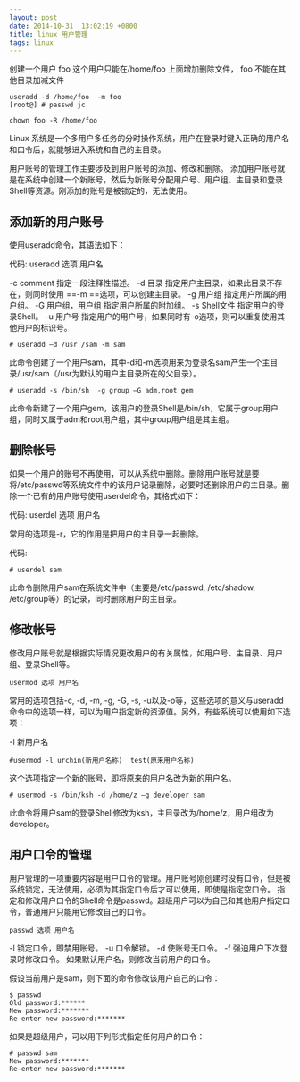 ```yaml
---
layout: post
date: 2014-10-31  13:02:19 +0800
title: linux 用户管理
tags: linux
---
```


创建一个用户 foo 这个用户只能在/home/foo 上面增加删除文件， foo 不能在其他目录加减文件

    useradd -d /home/foo  -m foo
    [root@] # passwd jc

    chown foo -R /home/foo


Linux 系统是一个多用户多任务的分时操作系统，用户在登录时键入正确的用户名和口令后，就能够进入系统和自己的主目录。


用户账号的管理工作主要涉及到用户账号的添加、修改和删除。
添加用户账号就是在系统中创建一个新账号，然后为新账号分配用户号、用户组、主目录和登录Shell等资源。刚添加的账号是被锁定的，无法使用。

## 添加新的用户账号

使用useradd命令，其语法如下：

代码:
useradd 选项 用户名

-c comment 指定一段注释性描述。
-d 目录 指定用户主目录，如果此目录不存在，则同时使用 ==-m ==选项，可以创建主目录。
-g 用户组 指定用户所属的用户组。
-G 用户组，用户组 指定用户所属的附加组。
-s Shell文件 指定用户的登录Shell。
-u 用户号 指定用户的用户号，如果同时有-o选项，则可以重复使用其他用户的标识号。



    # useradd –d /usr /sam -m sam

此命令创建了一个用户sam，其中-d和-m选项用来为登录名sam产生一个主目录/usr/sam（/usr为默认的用户主目录所在的父目录）。


    # useradd -s /bin/sh  -g group –G adm,root gem

此命令新建了一个用户gem，该用户的登录Shell是/bin/sh，它属于group用户组，同时又属于adm和root用户组，其中group用户组是其主组。
 
## 删除帐号

如果一个用户的账号不再使用，可以从系统中删除。删除用户账号就是要将/etc/passwd等系统文件中的该用户记录删除，必要时还删除用户的主目录。删除一个已有的用户账号使用userdel命令，其格式如下：

代码:
userdel 选项 用户名

常用的选项是-r，它的作用是把用户的主目录一起删除。

代码:

    # userdel sam


此命令删除用户sam在系统文件中（主要是/etc/passwd, /etc/shadow, /etc/group等）的记录，同时删除用户的主目录。

## 修改帐号

修改用户账号就是根据实际情况更改用户的有关属性，如用户号、主目录、用户组、登录Shell等。


    usermod 选项 用户名


常用的选项包括-c, -d, -m, -g, -G, -s, -u以及-o等，这些选项的意义与useradd命令中的选项一样，可以为用户指定新的资源值。另外，有些系统可以使用如下选项：

-l 新用户名

    #usermod -l urchin(新用户名称)  test(原来用户名称) 

这个选项指定一个新的账号，即将原来的用户名改为新的用户名。



    # usermod -s /bin/ksh -d /home/z –g developer sam

此命令将用户sam的登录Shell修改为ksh，主目录改为/home/z，用户组改为developer。



## 用户口令的管理

用户管理的一项重要内容是用户口令的管理。用户账号刚创建时没有口令，但是被系统锁定，无法使用，必须为其指定口令后才可以使用，即使是指定空口令。
指定和修改用户口令的Shell命令是passwd。超级用户可以为自己和其他用户指定口令，普通用户只能用它修改自己的口令。


    passwd 选项 用户名


-l 锁定口令，即禁用账号。
-u 口令解锁。
-d 使账号无口令。
-f 强迫用户下次登录时修改口令。
如果默认用户名，则修改当前用户的口令。

假设当前用户是sam，则下面的命令修改该用户自己的口令：

    $ passwd
    Old password:******
    New password:*******
    Re-enter new password:*******


如果是超级用户，可以用下列形式指定任何用户的口令：

    # passwd sam
    New password:*******
    Re-enter new password:*******


